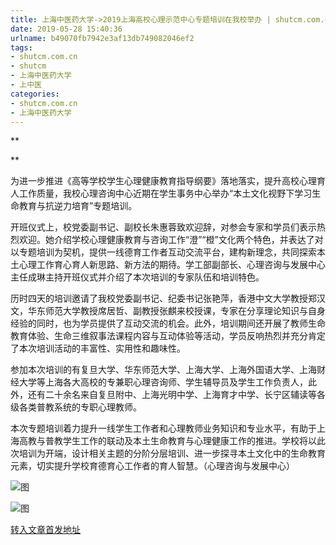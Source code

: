 ```yaml
---
title: 上海中医药大学->2019上海高校心理示范中心专题培训在我校举办 | shutcm.com.cn
date: 2019-05-28 15:40:36
urlname: b49070fb7942e3af13db749082046ef2
tags: 
- shutcm.com.cn
- shutcm
- 上海中医药大学
- 上中医
categories:
- shutcm.com.cn
- 上海中医药大学
---
```



**

**

为进一步推进《高等学校学生心理健康教育指导纲要》落地落实，提升高校心理育人工作质量，我校心理咨询中心近期在学生事务中心举办“本土文化视野下学习生命教育与抗逆力培育”专题培训。

开班仪式上，校党委副书记、副校长朱惠蓉致欢迎辞，对参会专家和学员们表示热烈欢迎。她介绍学校心理健康教育与咨询工作“澄”“橙”文化两个特色，并表达了对以专题培训为契机，提供一线德育工作者互动交流平台，建构新理念，共同探索本土心理工作育心育人新思路、新方法的期待。学工部副部长、心理咨询与发展中心主任成琳主持开班仪式并介绍了本次培训的专家队伍和培训特色。

历时四天的培训邀请了我校党委副书记、纪委书记张艳萍，香港中文大学教授郑汉文，华东师范大学教授席居哲、副教授张麒来校授课，专家在分享理论知识与自身经验的同时，也为学员提供了互动交流的机会。此外，培训期间还开展了教师生命教育体验、生命三维叙事法课程内容与互动体验等活动，学员反响热烈并充分肯定了本次培训活动的丰富性、实用性和趣味性。

参加本次培训的有复旦大学、华东师范大学、上海大学、上海外国语大学、上海财经大学等上海各大高校的专兼职心理咨询师、学生辅导员及学生工作负责人，此外，还有二十余名来自复旦附中、上海光明中学、上海育才中学、长宁区辅读等各级各类普教系统的专职心理教师。

本次专题培训着力提升一线学生工作者和心理教师业务知识和专业水平，有助于上海高教与普教学生工作的联动及本土生命教育与心理健康工作的推进。学校将以此次培训为开端，设计相关主题的分阶分层培训、进一步探寻本土文化中的生命教育元素，切实提升学校育德育心工作者的育人智慧。（心理咨询与发展中心）



![图](http://www.shutcm.edu.cn/_upload/article/images/a2/66/68caaa4141e3aa26e217b5f7d504/b11d05d4-d6a6-444c-8ede-f737d8c07d46.jpg)

![图](http://www.shutcm.edu.cn/_upload/article/images/a2/66/68caaa4141e3aa26e217b5f7d504/bf014fb5-9d5a-48f0-ae1e-fc6d0e60cebd.jpg)

[转入文章首发地址](http://www.shutcm.edu.cn/2019/0528/c973a104770/page.htm)